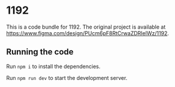 
  # 1192

  This is a code bundle for 1192. The original project is available at https://www.figma.com/design/PUcm6pF8RtCrwaZDRIelWz/1192.

  ## Running the code

  Run `npm i` to install the dependencies.

  Run `npm run dev` to start the development server.
  